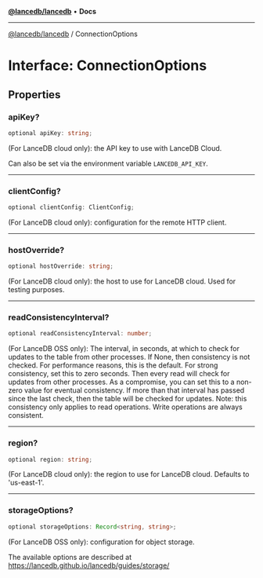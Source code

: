 [**@lancedb/lancedb**](../README.md) • **Docs**

***

[@lancedb/lancedb](../README.md) / ConnectionOptions

# Interface: ConnectionOptions

## Properties

### apiKey?

```ts
optional apiKey: string;
```

(For LanceDB cloud only): the API key to use with LanceDB Cloud.

Can also be set via the environment variable `LANCEDB_API_KEY`.

***

### clientConfig?

```ts
optional clientConfig: ClientConfig;
```

(For LanceDB cloud only): configuration for the remote HTTP client.

***

### hostOverride?

```ts
optional hostOverride: string;
```

(For LanceDB cloud only): the host to use for LanceDB cloud. Used
for testing purposes.

***

### readConsistencyInterval?

```ts
optional readConsistencyInterval: number;
```

(For LanceDB OSS only): The interval, in seconds, at which to check for
updates to the table from other processes. If None, then consistency is not
checked. For performance reasons, this is the default. For strong
consistency, set this to zero seconds. Then every read will check for
updates from other processes. As a compromise, you can set this to a
non-zero value for eventual consistency. If more than that interval
has passed since the last check, then the table will be checked for updates.
Note: this consistency only applies to read operations. Write operations are
always consistent.

***

### region?

```ts
optional region: string;
```

(For LanceDB cloud only): the region to use for LanceDB cloud.
Defaults to 'us-east-1'.

***

### storageOptions?

```ts
optional storageOptions: Record<string, string>;
```

(For LanceDB OSS only): configuration for object storage.

The available options are described at https://lancedb.github.io/lancedb/guides/storage/
